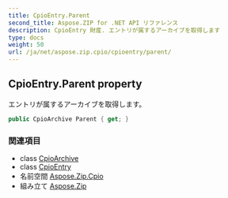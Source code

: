 ```yaml
---
title: CpioEntry.Parent
second_title: Aspose.ZIP for .NET API リファレンス
description: CpioEntry 財産. エントリが属するアーカイブを取得します
type: docs
weight: 50
url: /ja/net/aspose.zip.cpio/cpioentry/parent/
---
```

## CpioEntry.Parent property

エントリが属するアーカイブを取得します。

```csharp
public CpioArchive Parent { get; }
```

### 関連項目

* class [CpioArchive](../../cpioarchive/)
* class [CpioEntry](../)
* 名前空間 [Aspose.Zip.Cpio](../../cpioentry/)
* 組み立て [Aspose.Zip](../../../)


